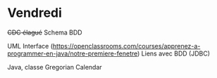 # Vendredi


~~CDC élagué~~
Schema BDD

UML
  Interface (https://openclassrooms.com/courses/apprenez-a-programmer-en-java/notre-premiere-fenetre)
  Liens avec BDD (JDBC)

Java, classe Gregorian Calendar
